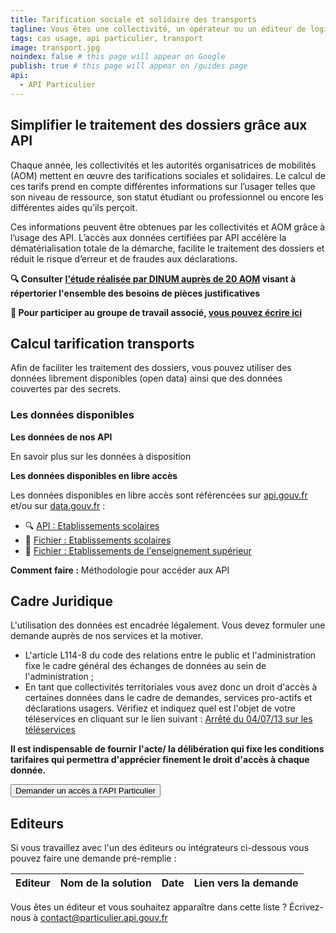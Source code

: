 ```yaml
---
title: Tarification sociale et solidaire des transports
tagline: Vous êtes une collectivité, un opérateur ou un éditeur de logiciel ? Appliquez facilement un tarif de vos titres de transport adapté à la situation de vos usagers, en utilisant les données de l'API Particulier.
tags: cas usage, api particulier, transport
image: transport.jpg
noindex: false # this page will appear on Google
publish: true # this page will appear on /guides page
api:
  - API Particulier
---
```


## Simplifier le traitement des dossiers grâce aux API

Chaque année, les collectivités et les autorités organisatrices de mobilités (AOM) mettent en œuvre des tarifications sociales et solidaires. Le calcul de ces tarifs prend en compte différentes informations sur l’usager telles que son niveau de ressource, son statut étudiant ou professionnel ou encore les différentes aides qu’ils perçoit.

Ces informations peuvent être obtenues par les collectivités et AOM grâce à l’usage des API. L’accès aux données certifiées par API accélère la dématérialisation totale de la démarche, facilite le traitement des dossiers et réduit le risque d’erreur et de fraudes aux déclarations.

**🔍 Consulter [l'étude réalisée par DINUM auprès de 20 AOM](/resources/rapport-gart.pdf) visant à répertorier l'ensemble des besoins de pièces justificatives**

**👋 Pour participer au groupe de travail associé, [vous pouvez écrire ici](mailto:contact@api.gouv.fr?subject=Participation-au-cas-d'usage-transports)**


## Calcul tarification transports

Afin de faciliter les traitement des dossiers, vous pouvez utiliser des données librement disponibles (open data) ainsi que des données couvertes par des secrets.

### Les données disponibles

**Les données de nos API**

En savoir plus sur les <External href="https://api.gouv.fr/les-api/api-particulier#donnees-accessibles-dans-l'api">données à disposition</External> 


**Les données disponibles en libre accès**

Les données disponibles en libre accès sont référencées sur [api.gouv.fr](http://api.gouv.fr/) et/ou sur [data.gouv.fr](http://data.gouv.fr/) :

- 🔍 [API : Etablissements scolaires](https://api.gouv.fr/les-api/api-annuaire-education)
- 📂 [Fichier : Etablissements scolaires](https://www.data.gouv.fr/fr/datasets/annuaire-de-leducation/)
- 📂 [Fichier : Etablissements de l'enseignement supérieur](https://data.enseignementsup-recherche.gouv.fr/explore/dataset/fr-esr-principaux-etablissements-enseignement-superieur/map/?disjunctive.type_d_etablissement&disjunctive.typologie_d_universites_et_assimiles&location=4,43.06889,0.74707&basemap=e69ab1)

**Comment faire :**
  <External href="https://datapass.api.gouv.fr/api-particulier?demarche=agora-plus">Méthodologie pour accéder aux API</External>  

## Cadre Juridique

L'utilisation des données est encadrée légalement. Vous devez formuler une demande auprès de nos services et la motiver.

- L'article L114-8 du code des relations entre le public et l'administration fixe le cadre général des échanges de données au sein de l'administration ;
- En tant que collectivités territoriales vous avez donc un droit d'accès à certaines données dans le cadre de demandes, services pro-actifs et déclarations usagers. Vérifiez et indiquez quel est l'objet de votre téléservices en cliquant sur le lien suivant : [Arrêté du 04/07/13 sur les téléservices](https://www.legifrance.gouv.fr/loda/id/JORFTEXT000027697207/#:~:text=Dans%20les%20r%C3%A9sum%C3%A9s-,Arr%C3%AAt%C3%A9%20du%204%20juillet%202013%20autorisant%20la%20mise%20en%20%C5%93uvre,publiques%20locales%20dont%20ils%20sont)

**Il est indispensable de fournir l'acte/ la délibération qui fixe les conditions tarifaires qui permettra d'apprécier finement le droit d'accès à chaque donnée.**


<Button href="https://datapass.api.gouv.fr/api-particulier">Demander un accès à l'API Particulier</Button>


## Editeurs

Si vous travaillez avec l'un des éditeurs ou intégrateurs ci-dessous vous pouvez faire une demande pré-remplie :

| Editeur                      | Nom de la solution            | Date         | Lien vers la demande                                                                                                                |
| ---------------------------- | ----------------------------- | ------------ | ----------------------------------------------------------------------------------------------------------------------------------- |

Vous êtes un éditeur et vous souhaitez apparaître dans cette liste ? Écrivez-nous à [contact@particulier.api.gouv.fr](mailto:contact@particulier.api.gouv.fr)